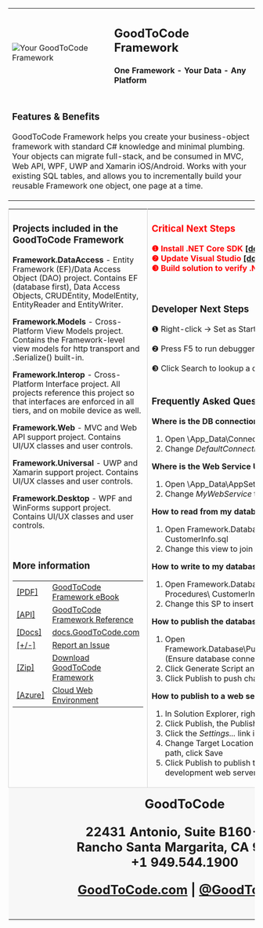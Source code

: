 ﻿<div style="margin: 0px auto; width: 100%; color: slategray;">
<table>
<tbody>
<tr>
<td>

<img alt="Your GoodToCode Framework" src="https://www.GoodToCode.com/images/welcome/GoodToCode-Logo-71x71-Transparent.png">

</td>
<td>

<h2> GoodToCode Framework </h2>

<h4>One Framework - Your Data - Any Platform</h4>

</td>
</tr>
<tr>
<td colspan="2">

### Features & Benefits

GoodToCode Framework helps you create your business-object framework with standard C# knowledge and minimal plumbing. Your objects can migrate full-stack, and be consumed in MVC, Web API, WPF, UWP and Xamarin iOS/Android. Works with your existing SQL tables, and allows you to incrementally build your reusable Framework one object, one page at a time.

</td>
</tr>
</table>
</tbody>
<table>
<tbody>
<tr>

<td style="vertical-align: top; border-left-color: rgb(213, 213, 213); border-left-width: 1px; border-left-style: solid;">

### Projects included in the GoodToCode Framework

<div>

<strong>Framework.DataAccess</strong> - <span style="text-align:justify; line-height:18px">Entity Framework (EF)/Data Access Object (DAO) project. Contains EF (database first), Data Access Objects, CRUDEntity, ModelEntity, EntityReader and EntityWriter.</span>

<strong>Framework.Models</strong> - <span style="text-align:justify; line-height:18px">Cross-Platform View Models project. Contains the Framework-level view models for http transport and .Serialize() built-in.</span>

<strong>Framework.Interop</strong> - <span style="text-align:justify; line-height:18px">Cross-Platform Interface project. All projects reference this project so that interfaces are enforced in all tiers, and on mobile device as well.</span>

<strong>Framework.Web</strong> - <span style="text-align:justify; line-height:18px">MVC and Web API support project. Contains UI/UX classes and user controls.</span>

<strong>Framework.Universal</strong> - <span style="text-align:justify; line-height:18px">UWP and Xamarin support project. Contains UI/UX classes and user controls.</span>

<strong>Framework.Desktop</strong> - <span style="text-align:justify; line-height:18px">WPF and WinForms support project. Contains UI/UX classes and user controls.</span>

</div>
<br />

### More information

<div>
    <table>
        <tr>
            <td><a href="https://docs.GoodToCode.com/products/GoodToCode-framework/GoodToCode-framework-ebook.pdf" target="_blank">[PDF]</a></td>
            <td><a href="https://docs.GoodToCode.com/products/GoodToCode-framework/GoodToCode-framework-ebook.pdf" target="_blank">GoodToCode Framework eBook</a></td>
        </tr>
        <tr>
            <td><a href="https://docs.GoodToCode.com/reference/GoodToCode-framework" target="_blank">[API]</a></td>
            <td><a href="https://docs.GoodToCode.com/reference/GoodToCode-framework" target="_blank">GoodToCode Framework Reference</a></td>
        </tr>
        <tr>
            <td><a href="https://docs.GoodToCode.com" target="_blank">[Docs]</a></td>
            <td><a href="https://docs.GoodToCode.com" target="_blank">docs.GoodToCode.com</a></td>
        </tr>
        <tr>
            <td><a href="https://github.com/GoodToCode/Framework/issues/new" target="_blank">[+/-]</a></td>
            <td><a href="https://github.com/GoodToCode/Framework/issues/new" target="_blank">Report an Issue</a></td>
        </tr>
        <tr>
            <td><a href="https://cloud.GoodToCode.com/GoodToCode-framework" target="_blank">[Zip]</a></td>
            <td><a href="https://cloud.GoodToCode.com/GoodToCode-framework" target="_blank">Download GoodToCode Framework</a></td>
        </tr>
        <tr>
            <td><a href="https://www.microsoft.com/net/download" target="_blank">[Azure]</a></td>
            <td><a href="https://www.microsoft.com/net/download" target="_blank">Cloud Web Environment</a></td>
        </tr>
    </table>
</div>

</td>

<td style="vertical-align: top; border-left-color: rgb(213, 213, 213); border-left-width: 1px; border-left-style: solid;">

<div style="text-align: left; color: red;">

### Critical Next Steps

<strong>❶ Install .NET Core SDK <a href="https://www.microsoft.com/net/download">[download]</a></strong>
<br />
<strong>❷ Update Visual Studio <a href="https://docs.microsoft.com/en-us/visualstudio/install/update-visual-studio?view=vs-2017">[download]</a></strong>
<br />
<strong>❸ Build solution to verify .NET Core</strong>

</div>

<div>

<br />

### Developer Next Steps

<div>❶ Right-click -> Set as Startup Project</div>
<br />
<div>❷ Press F5 to run debugger</div>
<br />
<div>❸ Click Search to lookup a customer</div>

</div>

<br />

### Frequently Asked Questions

**Where is the DB connection string?**

1.  Open \App_Data\ConnectionStrings.json
2.  Change _DefaultConnection_ to match your DB

**Where is the Web Service Url?**

1.  Open \App_Data\AppSettings.json
2.  Change _MyWebService_ to match your Url

**How to read from my database?**

1.  Open Framework.Database\ CustomerCode\ Views\ CustomerInfo.sql
2.  Change this view to join to your "Person" table

**How to write to my database?**

1.  Open Framework.Database\ CustomerCode\ Stored Procedures\ CustomerInsert.sql
2.  Change this SP to insert to your "Person" table

**How to publish the database?**

1.  Open Framework.Database\Publish\PublishToDev.publish.xml (Ensure database connection is correct)
2.  Click Generate Script and review
3.  Click Publish to push changes to SQL

**How to publish to a web server?**

1.  In Solution Explorer, right-click Framework.WebApp
2.  Click Publish, the Publish window will display
3.  Click the _Settings..._ link in the Publish window
4.  Change Target Location to the dev web site folder path, click Save
5.  Click Publish to publish the project to your development web server

</td>

</tr>

<tr>

<td style="border-top-color: rgb(213, 213, 213); border-top-width: 1px; border-top-style: solid; background-color: rgb(247, 247, 247);" colspan="2">

<div style="padding: 15px 40px 15px 15px; text-align: center; vertical-align: top;">

<div style="text-align:center;font-size: 1.6em; font-weight: bold;">
<strong>GoodToCode</strong>

22431 Antonio, Suite B160-843
<br />
Rancho Santa Margarita, CA 92688
<br />
+1 949.544.1900
<br />

[GoodToCode.com](http://www.GoodToCode.com) | [@GoodToCode](http://www.twitter.com/GoodToCode)


</div>
</div>

</td>

</tr>

</tbody>

</table>

</div>